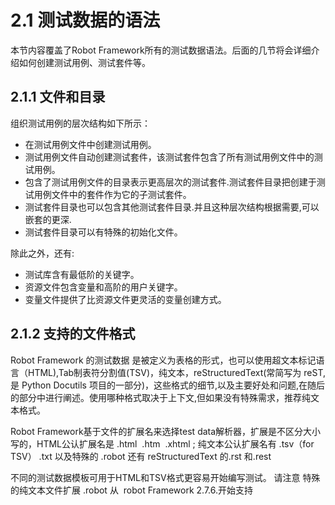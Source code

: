 # 2.1 测试数据的语法

本节内容覆盖了Robot Framework所有的测试数据语法。后面的几节将会详细介绍如何创建测试用例、测试套件等。

## 2.1.1 文件和目录

组织测试用例的层次结构如下所示：

* 在测试用例文件中创建测试用例。
* 测试用例文件自动创建测试套件，该测试套件包含了所有测试用例文件中的测试用例。
* 包含了测试用例文件的目录表示更高层次的测试套件.测试套件目录把创建于测试用例文件中的套件作为它的子测试套件。
* 测试套件目录也可以包含其他测试套件目录.并且这种层次结构根据需要,可以嵌套的更深.
* 测试套件目录可以有特殊的初始化文件。

除此之外，还有:

* 测试库含有最低阶的关键字。
* 资源文件包含变量和高阶的用户关键字。
* 变量文件提供了比资源文件更灵活的变量创建方式。

## 2.1.2 支持的文件格式
Robot Framework 的测试数据 是被定义为表格的形式，也可以使用超文本标记语言（HTML),Tab制表符分割值(TSV)，纯文本，reStructuredText(常简写为 reST,是 Python Docutils 项目的一部分)，这些格式的细节,以及主要好处和问题,在随后的部分中进行阐述。使用哪种格式取决于上下文,但如果没有特殊需求，推荐纯文本格式。

Robot Framework基于文件的扩展名来选择test data解析器，扩展是不区分大小写的，HTML公认扩展名是 .html  .htm  .xhtml ; 纯文本公认扩展名有 .tsv（for TSV） .txt 以及特殊的 .robot 还有  reStructuredText 的.rst 和.rest 

不同的测试数据模板可用于HTML和TSV格式更容易开始编写测试。
请注意
特殊的纯文本文件扩展 .robot 从  robot Framework 2.7.6.开始支持
